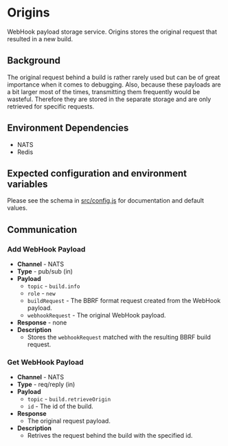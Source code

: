 # Origins

WebHook payload storage service. Origins stores the original request that resulted in a new build. 

## Background

The original request behind a build is rather rarely used but can be of great importance when it comes to debugging. Also, because these payloads are a bit larger most of the times, transmitting them frequently would be wasteful. Therefore they are stored in the separate storage and are only retrieved for specific requests.

## Environment Dependencies

  * NATS
  * Redis

## Expected configuration and environment variables

Please see the schema in [src/config.js](src/config.js) for documentation and default values.

## Communication

### Add WebHook Payload

  * **Channel** - NATS
  * **Type** - pub/sub (in)
  * **Payload**
    * `topic` - `build.info`
    * `role` - `new`
    * `buildRequest` - The BBRF format request created from the WebHook payload.
    * `webhookRequest` - The original WebHook payload.
  * **Response** - none
  * **Description**
    * Stores the `webhookRequest` matched with the resulting BBRF build request.

### Get WebHook Payload

  * **Channel** - NATS
  * **Type** - req/reply (in)
  * **Payload**
    * `topic` - `build.retrieveOrigin`
    * `id` - The id of the build.
  * **Response**
    * The original request payload.
  * **Description**
    * Retrives the request behind the build with the specified id.
